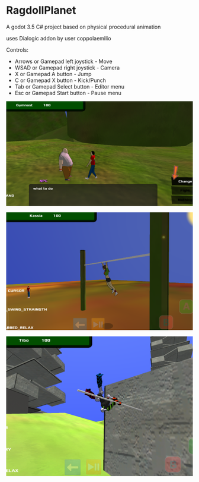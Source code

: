 # RagdollPlanet
A godot 3.5 C# project based on physical procedural animation

uses Dialogic addon by user coppolaemilio

Controls:
- Arrows or Gamepad left joystick - Move
- WSAD or Gamepad right joystick - Camera
- X or Gamepad A button - Jump
- C or Gamepad X button - Kick/Punch
- Tab or Gamepad Select button - Editor menu
- Esc or Gamepad Start button - Pause menu



![Alt text](/screenshot/Screenshot_2024-06-04_231737.png?raw=true "Dialog")

![Alt text](/screenshot/Screenshot_2024-06-04_231950.png?raw=true "Bar")

![Alt text](/screenshot/Screenshot_2024-06-04_232209.png?raw=true "City")

